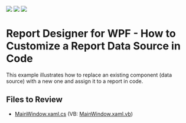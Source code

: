 <!-- default badges list -->
![](https://img.shields.io/endpoint?url=https://codecentral.devexpress.com/api/v1/VersionRange/128605234/22.2.2%2B)
[![](https://img.shields.io/badge/Open_in_DevExpress_Support_Center-FF7200?style=flat-square&logo=DevExpress&logoColor=white)](https://supportcenter.devexpress.com/ticket/details/T432556)
[![](https://img.shields.io/badge/📖_How_to_use_DevExpress_Examples-e9f6fc?style=flat-square)](https://docs.devexpress.com/GeneralInformation/403183)
<!-- default badges end -->

# Report Designer for WPF - How to Customize a Report Data Source in Code

This example illustrates how to replace an existing component (data source) with a new one and assign it to a report in code.

## Files to Review

* [MainWindow.xaml.cs](./CS/WpfApplication1/MainWindow.xaml.cs) (VB: [MainWindow.xaml.vb](./VB/WpfApplication1/MainWindow.xaml.vb))


